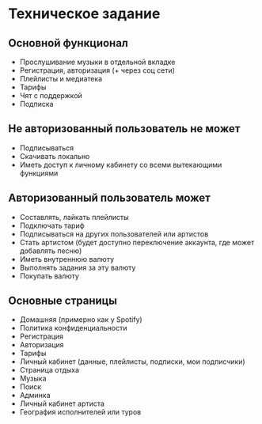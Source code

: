 # Техническое задание
## Основной функционал
* Прослушивание музыки в отдельной вкладке
* Регистрация, авторизация (+ через соц сети)
* Плейлисты и медиатека
* Тарифы
* Чят с поддержкой
* Подписка
## Не авторизованный пользователь не может
* Подписываться
* Скачивать локально
* Иметь доступ к личному кабинету со всеми вытекающими функциями
## Авторизованный пользователь может
* Составлять, лайкать плейлисты
* Подключать тариф
* Подписываться на других пользователей или артистов
* Стать артистом (будет доступно переключение аккаунта, где может добавлять песню)
* Иметь внутреннюю валюту
* Выполнять задания за эту валюту
* Покупать валюту
## Основные страницы
* Домашняя (примерно как у Spotify)
* Политика конфиденциальности
* Регистрация
* Авторизация
* Тарифы
* Личный кабинет (данные, плейлисты, подписки, мои подписчики)
* Страница отдыха
* Музыка
* Поиск
* Админка
* Личный кабинет артиста
* География исполнителей или туров
